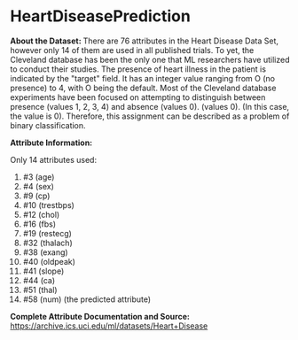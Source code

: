 # HeartDiseasePrediction



<b> About the Dataset: </b>
There are 76 attributes in the Heart Disease Data Set, however only 14 of them are used in all published trials. To yet, the Cleveland database has been the only one that ML researchers have utilized to conduct their studies. The presence of heart illness in the patient is indicated by the "target" field. It has an integer value ranging from O (no presence) to 4, with O being the default. Most of the Cleveland database experiments have been focused on attempting to distinguish between presence (values 1, 2, 3, 4) and absence (values 0). (values 0). (In this case, the value is 0). Therefore, this assignment can be described as a problem of binary classification.
  
<b> Attribute Information:</b>

Only 14 attributes used:
1. #3 (age)
2. #4 (sex)
3. #9 (cp)
4. #10 (trestbps)
5. #12 (chol)
6. #16 (fbs)
7. #19 (restecg)
8. #32 (thalach)
9. #38 (exang)
10. #40 (oldpeak)
11. #41 (slope)
12. #44 (ca)
13. #51 (thal)
14. #58 (num) (the predicted attribute)
  
<b> Complete Attribute Documentation and Source: </b> https://archive.ics.uci.edu/ml/datasets/Heart+Disease
